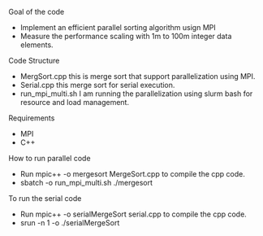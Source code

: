 Goal of the code

- Implement an efficient parallel sorting algorithm usign MPI
- Measure the performance scaling with 1m to 100m integer data elements.


Code Structure
- MergSort.cpp this is merge sort that support parallelization using MPI.
- Serial.cpp this merge sort for serial execution.
- run_mpi_multi.sh I am running the parallelization using slurm bash for resource and load management.

Requirements
- MPI
- C++

How to run parallel code
- Run mpic++ -o mergesort MergeSort.cpp to compile the cpp code.
- sbatch -o <OutPutFile> run_mpi_multi.sh ./mergesort <ARRAY SIZE>

To run the serial code
- Run mpic++ -o serialMergeSort serial.cpp to compile the cpp code.
- srun -n 1 -o <OutPutFile> ./serialMergeSort <ARRAY SIZE>

